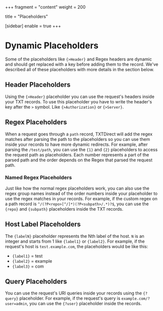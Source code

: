 +++
fragment = "content"
weight = 200

title = "Placeholders"

[sidebar]
  enable = true
+++

# Dynamic Placeholders

Some of the placeholders like `{>Header}` and Regex headers are dynamic and should
get replaced with a key before adding them to the record. We've described all of
these placeholders with more details in the section below.

## Header Placeholders

Using the `{>Header}` placeholder you can use the request's headers inside your
TXT records. To use this placeholder you have to write the header's key after
the `>` symbol. Like `{>Authorization}` or `{>Server}`.

## Regex Placeholders

When a request goes through a `path` record, TXTDirect will add the regex
matches after parsing the path to the placeholders so you can use them inside
your records to have more dynamic redirects. For example, after parsing the
`/test/path`, you can use the `{1}` and `{2}` placeholders to access the request
path as placeholders. Each number represents a part of the parsed path and the
order depends on the Regex that parsed the request path.

### Named Regex Placeholders

Just like how the normal regex placeholders work, you can also use the regex
group names instead of the order numbers inside your placeholder to use the
regex matches in your records. For example, if the custom regex on a path
record is `^/(?P<repo>[^/]*)(?P<subpath>/.*)?$`, you can use the `{repo}` and
`{subpath}` placeholders inside the TXT records.

## Host Label Placeholders

The `{labelN}` placeholder represents the Nth label of the host. `N` is an
integer and starts from 1 like `{label1}` or `{label2}`. For example, if the
request's host is `test.example.com`, the placeholders would be like this:

- `{label1}` = test
- `{label2}` = example
- `{label3}` = com

## Query Placeholders

You can use the request's URI queries inside your records using the `{?query}`
placeholder. For example, if the request's query is `example.com/?user=admin`,
you can use the `{?user}` placeholder inside the records.
